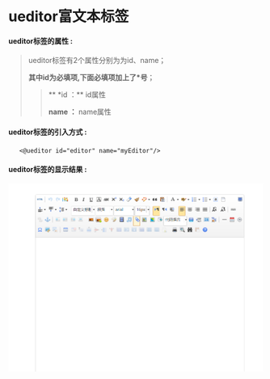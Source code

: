 # ueditor**富文本标签**

#### ueditor**标签的属性 :**

> ueditor标签有2个属性分别为为id、name；
>
> **其中id为必填项,下面必填项加上了\*号**；
>
> > ** \*id ：** id属性
> >
> > **name ：** name属性

#### ueditor标签的引入方式 :

```
   <@ueditor id="editor" name="myEditor"/>
```

#### ueditor标签的显示结果 :

![](/assets/ueditor.png)


